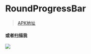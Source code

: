 # RoundProgressBar

> [APK地址](https://fir.im/h8sb)

#### 或者扫描我

![](http://ouvjn19yd.bkt.clouddn.com/%E4%B8%8B%E8%BD%BD.png)
